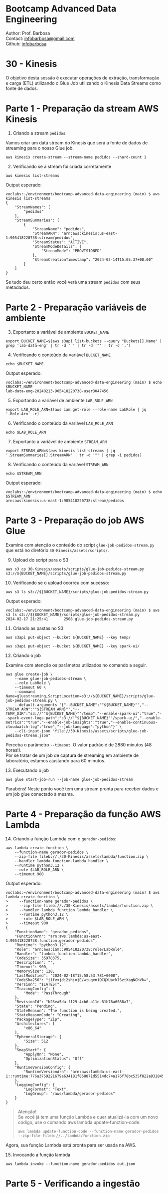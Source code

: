 # Bootcamp Advanced Data Engineering
Author: Prof. Barbosa<br>
Contact: infobarbosa@gmail.com<br>
Github: [infobarbosa](https://github.com/infobarbosa)

# 30 - Kinesis

O objetivo desta sessão é executar operações de extração, transformação e carga (ETL) utilizando o Glue Job utilizando o Kinesis Data Streams como fonte de dados.

# **Parte 1** - Preparação da stream AWS Kinesis
1. Criando a stream `pedidos`

Vamos criar um data stream do Kinesis que será a fonte de dados de streaming para o nosso Glue job.

```
aws kinesis create-stream --stream-name pedidos --shard-count 1
```
2. Verificando se a stream foi criada corretamente
```
aws kinesis list-streams
```

Output esperado:
```
voclabs:~/environment/bootcamp-advanced-data-engineering (main) $ aws kinesis list-streams
{
    "StreamNames": [
        "pedidos"
    ],
    "StreamSummaries": [
        {
            "StreamName": "pedidos",
            "StreamARN": "arn:aws:kinesis:us-east-1:905418220738:stream/pedidos",
            "StreamStatus": "ACTIVE",
            "StreamModeDetails": {
                "StreamMode": "PROVISIONED"
            },
            "StreamCreationTimestamp": "2024-02-14T15:05:37+00:00"
        }
    ]
}
```

Se tudo deu certo então você verá uma stream `pedidos` com seus metadados.

# **Parte 2** - Preparação variáveis de ambiente

3. Exportanto a variável de ambiente `BUCKET_NAME`
```
export BUCKET_NAME=$(aws s3api list-buckets --query "Buckets[].Name" | grep 'lab-data-eng' | tr -d ' ' | tr -d '"' | tr -d ',')
```

4. Verificando o conteúdo da variável `BUCKET_NAME`
```
echo $BUCKET_NAME
```

Output esperado:
```
voclabs:~/environment/bootcamp-advanced-data-engineering (main) $ echo $BUCKET_NAME
lab-data-eng-20240213-905418220738-user3047456
```

5. Exportando a variável de ambiente `LAB_ROLE_ARN`
```
export LAB_ROLE_ARN=$(aws iam get-role --role-name LabRole | jq '.Role.Arn' -r)
```

6. Verificando o conteúdo da variável `LAB_ROLE_ARN`
```
echo $LAB_ROLE_ARN
```

7. Exportanto a variável de ambiente `STREAM_ARN`
```
export STREAM_ARN=$(aws kinesis list-streams | jq '.StreamSummaries[].StreamARN' | tr -d '"' | grep -i pedidos)
```

8. Verificando o conteúdo da variável `STREAM_ARN`
```
echo $STREAM_ARN
```

Output esperado:
```
voclabs:~/environment/bootcamp-advanced-data-engineering (main) $ echo $STREAM_ARN
arn:aws:kinesis:us-east-1:905418220738:stream/pedidos
```

# **Parte 3** - Preparação do job AWS Glue

Examine com atenção o conteúdo do script `glue-job-pedidos-stream.py` que está no diretório `30-Kinesis/assets/scripts/`.

9. Upload do script para o S3
```
aws s3 cp 30-Kinesis/assets/scripts/glue-job-pedidos-stream.py s3://${BUCKET_NAME}/scripts/glue-job-pedidos-stream.py
```

10. Verificando se o upload ocorreu com sucesso:
```
aws s3 ls s3://${BUCKET_NAME}/scripts/glue-job-pedidos-stream.py
```

Output esperado:
```
voclabs:~/environment/bootcamp-advanced-data-engineering (main) $ aws s3 ls s3://${BUCKET_NAME}/scripts/glue-job-pedidos-stream.py
2024-02-17 21:25:41       2508 glue-job-pedidos-stream.py
```

11. Criando as pastas no S3
```
aws s3api put-object --bucket ${BUCKET_NAME} --key temp/
```

```
aws s3api put-object --bucket ${BUCKET_NAME} --key spark-ui/
```

12. Criando o job

Examine com atenção os parâmetos utilizados no comando a seguir.
```
aws glue create-job \
    --name glue-job-pedidos-stream \
    --role LabRole \
    --timeout 60 \
    --command Name=gluestreaming,ScriptLocation=s3://${BUCKET_NAME}/scripts/glue-job-pedidos-stream.py \
    --default-arguments '{"--BUCKET_NAME":'"${BUCKET_NAME}"',"--STREAM_ARN":'"${STREAM_ARN}"',"--TEMP_DIR":"s3://'"${BUCKET_NAME}"'/temp","--enable-spark-ui":"true","--spark-event-logs-path":"s3://'"${BUCKET_NAME}"'/spark-ui/","--enable-metrics":"true","--enable-job-insights":"true","--enable-continuous-cloudwatch-log":"true","--job-language":"python"}' \
    --cli-input-json "file://30-Kinesis/assets/scripts/glue-job-pedidos-stream.json" 
```

Perceba o parâmetro `--timeout`. O valor padrão é de 2880 minutos (48 horas!).<br> 
Por se tratar de um job de captura de streaming em ambiente de laboratório, estamos ajustando para 60 minutos. 


13. Executando o job
```
aws glue start-job-run --job-name glue-job-pedidos-stream
```

Parabéns! Neste ponto você tem uma stream pronta para receber dados e um job glue conectado à mesma.


# **Parte 4** - Preparação da função AWS Lambda

14. Criando a função Lambda com o  `gerador-pedidos`:
```
aws lambda create-function \
    --function-name gerador-pedidos \
    --zip-file fileb://./30-Kinesis/assets/lambda/function.zip \
    --handler lambda_function.lambda_handler \
    --runtime python3.12 \
    --role $LAB_ROLE_ARN \
    --timeout 900
```

Output esperado:
```
voclabs:~/environment/bootcamp-advanced-data-engineering (main) $ aws lambda create-function \
>     --function-name gerador-pedidos \
>     --zip-file fileb://./30-Kinesis/assets/lambda/function.zip \
>     --handler lambda_function.lambda_handler \
>     --runtime python3.12 \
>     --role $LAB_ROLE_ARN \
>     --timeout 900
{
    "FunctionName": "gerador-pedidos",
    "FunctionArn": "arn:aws:lambda:us-east-1:905418220738:function:gerador-pedidos",
    "Runtime": "python3.12",
    "Role": "arn:aws:iam::905418220738:role/LabRole",
    "Handler": "lambda_function.lambda_handler",
    "CodeSize": 35978375,
    "Description": "",
    "Timeout": 900,
    "MemorySize": 128,
    "LastModified": "2024-02-18T15:58:53.781+0000",
    "CodeSha256": "i1fvxjdj2shjojE/wtuqxn1QCQXUarklSztXagNGhVk=",
    "Version": "$LATEST",
    "TracingConfig": {
        "Mode": "PassThrough"
    },
    "RevisionId": "b26ea5da-f129-4cb6-a11e-81b76a6688a7",
    "State": "Pending",
    "StateReason": "The function is being created.",
    "StateReasonCode": "Creating",
    "PackageType": "Zip",
    "Architectures": [
        "x86_64"
    ],
    "EphemeralStorage": {
        "Size": 512
    },
    "SnapStart": {
        "ApplyOn": "None",
        "OptimizationStatus": "Off"
    },
    "RuntimeVersionConfig": {
        "RuntimeVersionArn": "arn:aws:lambda:us-east-1::runtime:776a3759221679a634181f858871d5514dc74a176f78bc535f822a932845ae5a"
    },
    "LoggingConfig": {
        "LogFormat": "Text",
        "LogGroup": "/aws/lambda/gerador-pedidos"
    }
}
```


> Atenção!<br>
> Se você já tem uma função Lambda e quer atualizá-la com um novo código, use o comando aws lambda update-function-code:
>```
>aws lambda update-function-code --function-name gerador-pedidos --zip-file fileb://../lambda/function.zip
>```

Agora, sua função Lambda está pronta para ser usada na AWS.

15. Invocando a função lambda
```
aws lambda invoke --function-name gerador-pedidos out.json
```

# **Parte 5** - Verificando a ingestão

